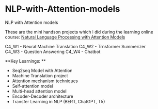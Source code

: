 # NLP-with-Attention-models
NLP with Attention models

These are the mini handson projects which I did during the learning online course: [Natural Language Processing with Attention
Models](https://www.coursera.org/learn/attention-models-in-nlp)

C4_W1 - Neural Machine Translation
C4_W2 - Trnsformer Summerizer 
C4_W3 - Question Answering
C4_W4 - Chatbot


**Key Learnings: **
- Seq2seq Model with Attention
- Machine Translation project
- Attention mechanism techniques
- Self-attention model
- Multi-head attention model
- Encoder-Decoder architecture
- Transfer Learning in NLP (BERT, ChatGPT, T5)
